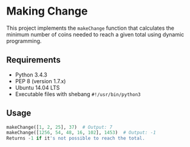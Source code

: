 # Making Change

This project implements the `makeChange` function that calculates the minimum number of coins needed to reach a given total using dynamic programming.

## Requirements

- Python 3.4.3
- PEP 8 (version 1.7.x)
- Ubuntu 14.04 LTS
- Executable files with shebang `#!/usr/bin/python3`

## Usage

```python
makeChange([1, 2, 25], 37)  # Output: 7
makeChange([1256, 54, 48, 16, 102], 1453)  # Output: -1
Returns -1 if it's not possible to reach the total.
```
